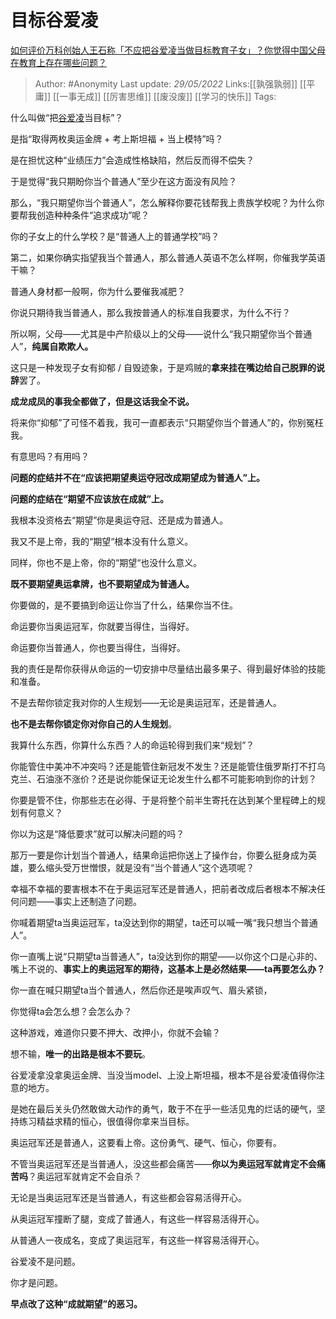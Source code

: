 # 目标谷爱凌
[如何评价万科创始人王石称「不应把谷爱凌当做目标教育子女」？你觉得中国父母在教育上存在哪些问题？](https://www.zhihu.com/question/534143389/answer/2499976459)

> Author: #Anonymity
> Last update: *29/05/2022*
> Links:[[孰强孰弱]] [[平庸]] [[一事无成]] [[厉害思维]] [[废没废]] [[学习的快乐]]
> Tags:

什么叫做“把[谷爱凌](https://www.zhihu.com/search?q=%E8%B0%B7%E7%88%B1%E5%87%8C&search_source=Entity&hybrid_search_source=Entity&hybrid_search_extra=%7B%22sourceType%22%3A%22answer%22%2C%22sourceId%22%3A2499976459%7D)当目标”？

是指“取得两枚奥运金牌 + 考上斯坦福 + 当上模特”吗？

是在担忧这种“业绩压力”会造成性格缺陷，然后反而得不偿失？

于是觉得“我只期盼你当个普通人”至少在这方面没有风险？

那么，“我只期望你当个普通人”，怎么解释你要花钱帮我上贵族学校呢？为什么你要帮我创造种种条件“追求成功”呢？

你的子女上的什么学校？是“普通人上的普通学校”吗？

第二，如果你确实指望我当个普通人，那么普通人英语不怎么样啊，你催我学英语干嘛？

普通人身材都一般啊，你为什么要催我减肥？

你说只期待我当普通人，那么我按普通人的标准自我要求，为什么不行？

所以啊，父母——尤其是中产阶级以上的父母——说什么“我只期望你当个普通人”，**纯属自欺欺人。**

这只是一种发现子女有抑郁 / 自毁迹象，于是鸡贼的**拿来挂在嘴边给自己脱罪的说辞**罢了。

**成龙成凤的事我全都做了，但是这话我全不说。**

将来你“抑郁”了可怪不着我，我可一直都表示“只期望你当个普通人”的，你别冤枉我。

有意思吗？有用吗？

**问题的症结并不在“应该把期望奥运夺冠改成期望成为普通人”上。**

**问题的症结在“期望不应该放在成就”上。**

我根本没资格去“期望”你是奥运夺冠、还是成为普通人。

我又不是上帝，我的“期望“根本没有什么意义。

同样，你也不是上帝，你的“期望“也没什么意义。

**既不要期望奥运拿牌，也不要期望成为普通人。**

你要做的，是不要搞到命运让你当了什么，结果你当不住。

命运要你当奥运冠军，你就要当得住，当得好。

命运要你当普通人，你也要当得住，当得好。

我的责任是帮你获得从命运的一切安排中尽量结出最多果子、得到最好体验的技能和准备。

不是去帮你锁定我对你的人生规划——无论是奥运冠军，还是普通人。

**也不是去帮你锁定你对你自己的人生规划**。

我算什么东西，你算什么东西？人的命运轮得到我们来“规划”？

你能管住中美冲不冲突吗？还是能管住新冠发不发生？还是能管住俄罗斯打不打乌克兰、石油涨不涨价？还是说你能保证无论发生什么都不可能影响到你的计划？

你要是管不住，你那些志在必得、于是将整个前半生寄托在达到某个里程碑上的规划有何意义？

你以为这是“降低要求”就可以解决问题的吗？

那万一要是你计划当个普通人，结果命运把你送上了操作台，你要么挺身成为英雄，要么缩头受万世憎恨，就是没有“当个普通人”这个选项呢？

幸福不幸福的要害根本不在于奥运冠军还是普通人，把前者改成后者根本不解决任何问题——事实上还制造了问题。

你喊着期望ta当奥运冠军，ta没达到你的期望，ta还可以喊一嘴“我只想当个普通人”。

你一直嘴上说“只期望ta当普通人”，ta没达到你的期望——以你这个口是心非的、嘴上不说的、**事实上的奥运冠军的期待，这基本上是必然结果——ta再要怎么办？**

你一直在喊只期望ta当个普通人，然后你还是唉声叹气、眉头紧锁，

你觉得ta会怎么想？会怎么办？

这种游戏，难道你只要不押大、改押小，你就不会输？

想不输，**唯一的出路是根本不要玩**。

谷爱凌拿没拿奥运金牌、当没当model、上没上斯坦福，根本不是谷爱凌值得你注意的地方。

是她在最后关头仍然敢做大动作的勇气，敢于不在乎一些活见鬼的烂话的硬气，坚持练习精益求精的恒心，很值得你拿来当目标。

奥运冠军还是普通人，这要看上帝。这份勇气、硬气、恒心，你要有。

不管当奥运冠军还是当普通人，没这些都会痛苦——**你以为奥运冠军就肯定不会痛苦吗**？奥运冠军就肯定不会自杀？

无论是当奥运冠军还是当普通人，有这些都会容易活得开心。

从奥运冠军撞断了腿，变成了普通人，有这些一样容易活得开心。

从普通人一夜成名，变成了奥运冠军，有这些一样容易活得开心。

谷爱凌不是问题。

你才是问题。

**早点改了这种“成就期望”的恶习。**
